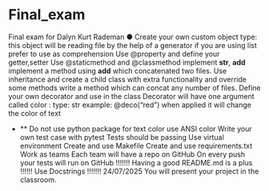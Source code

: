 # Final_exam
Final exam for Dalyn Kurt Rademan
● Create your own custom object type:
this object will be reading file by the help of a generator
if you are using list prefer to use as comprehension
Use @property and define your getter,setter
Use @staticmethod and @classmethod
implement __str__, __add__
implement a method using __add__ which concatenated two files.
Use inheritance and create a child class with extra functionality and override some methods
write a method which can concat any number of files.
Define your own decorator and use in the class
Decorator will have one argument called color : type: str
example: @deco(“red”)
when applied it will change the color of text
* ** Do not use python package for text color use ANSI color
Write your own test case with pytest
Tests should be passing
Use virtual environment
Create and use Makefile
Create and use requirements.txt
Work as teams
Each team will have a repo on GitHub
On every push your tests will run on GitHub !!!!!!!
Having a good README.md is a plus !!!!!!
Use Docstrings !!!!!!!
24/07/2025
You will present your project in the classroom.
